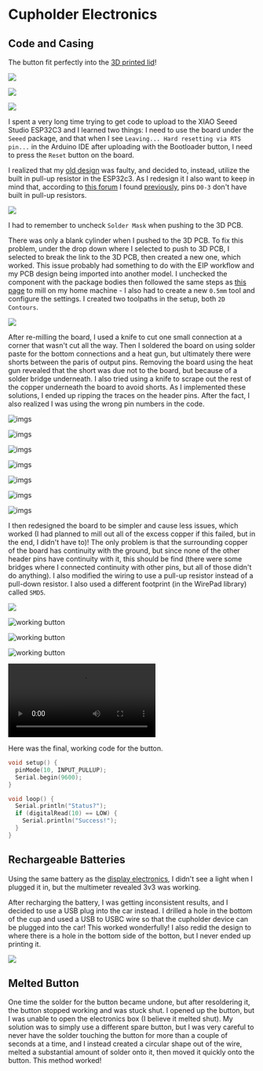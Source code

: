 # Cupholder Electronics

## Code and Casing

The button fit perfectly into the [3D printed lid](./cupholder-mechanism.md#3d-printing)!

![](../../assets/images/stem/disability-forewarning-system/g-3.jpg)

![](../../assets/images/stem/disability-forewarning-system/g-2.jpg)

![](../../assets/images/stem/disability-forewarning-system/g-1.jpg)

I spent a very long time trying to get code to upload to the XIAO Seeed Studio ESP32C3 and I learned two things: I need to use the board under the `Seeed` package, and that when I see `Leaving... Hard resetting via RTS pin...` in the Arduino IDE after uploading with the Bootloader button, I need to press the `Reset` button on the board.

I realized that my [old design](https://fabacademy.org/2023/labs/charlotte/students/adam-stone/lessons/week8/milling-the-pcb/#redesigining-the-board-again) was faulty, and decided to, instead, utilize the built in pull-up resistor in the ESP32c3. As I redesign it I also want to keep in mind that, according to [this forum](https://forum.seeedstudio.com/t/xiao-internal-pull-up-resistors/253961) I found [previously](https://fabacademy.org/2023/labs/charlotte/students/adam-stone/lessons/week8/milling-the-pcb/#confirming-success), pins `D0-3` don't have built in pull-up resistors.

![](../../assets/images/stem/disability-forewarning-system/fixed-board.jpg)

I had to remember to uncheck `Solder Mask` when pushing to the 3D PCB.

There was only a blank cylinder when I pushed to the 3D PCB. To fix this problem, under the drop down where I selected to push to 3D PCB, I selected to break the link to the 3D PCB, then created a new one, which worked. This issue probably had something to do with the EIP workflow and my PCB design being imported into another model. I unchecked the component with the package bodies then followed the same steps as [this page](./display-electronics.md#moving-on) to mill on my home machine - I also had to create a new `0.5mm` tool and configure the settings. I created two toolpaths in the setup, both `2D Contours`.

![](../../assets/images/stem/disability-forewarning-system/milling-shot.jpg)

After re-milling the board, I used a knife to cut one small connection at a corner that wasn't cut all the way. Then I soldered the board on using solder paste for the bottom connections and a heat gun, but ultimately there were shorts between the paris of output pins. Removing the board using the heat gun revealed that the short was due not to the board, but because of a solder bridge underneath. I also tried using a knife to scrape out the rest of the copper underneath the board to avoid shorts. As I implemented these solutions, I ended up ripping the traces on the header pins. After the fact, I also realized I was using the wrong pin numbers in the code.

![imgs](../../assets/images/stem/disability-forewarning-system/y1.jpg)

![imgs](../../assets/images/stem/disability-forewarning-system/y2.jpg)

![imgs](../../assets/images/stem/disability-forewarning-system/y3.jpg)

![imgs](../../assets/images/stem/disability-forewarning-system/y4.jpg)

![imgs](../../assets/images/stem/disability-forewarning-system/y5.jpg)

![imgs](../../assets/images/stem/disability-forewarning-system/y6.jpg)

![imgs](../../assets/images/stem/disability-forewarning-system/y7.jpg)

I then redesigned the board to be simpler and cause less issues, which worked (I had planned to mill out all of the excess copper if this failed, but in the end, I didn't have to)! The only problem is that the surrounding copper of the board has continuity with the ground, but since none of the other header pins have continuity with it, this should be find (there were some bridges where I connected continuity with other pins, but all of those didn't do anything). I also modified the wiring to use a pull-up resistor instead of a pull-down resistor. I also used a different footprint (in the WirePad library) called `SMD5`.

![](../../assets/images/stem/disability-forewarning-system/simplified-design.jpg)

![working button](../../assets/images/stem/disability-forewarning-system/z1.jpg)

![working button](../../assets/images/stem/disability-forewarning-system/z2.jpg)

![working button](../../assets/images/stem/disability-forewarning-system/z3.jpg)

<video src="../../../assets/images/stem/disability-forewarning-system/z4.mp4" controls="controls" style="max-width: 730px;">
</video>

Here was the final, working code for the button.

```cpp
void setup() {
  pinMode(10, INPUT_PULLUP);
  Serial.begin(9600);
}

void loop() {
  Serial.println("Status?");
  if (digitalRead(10) == LOW) {
    Serial.println("Success!");
  }
}
```

## Rechargeable Batteries

Using the same battery as the [display electronics](./display-electronics.md#rechargeable-batteries), I didn't see a light when I plugged it in, but the multimeter revealed 3v3 was working.

After recharging the battery, I was getting inconsistent results, and I decided to use a USB plug into the car instead. I drilled a hole in the bottom of the cup and used a USB to USBC wire so that the cupholder device can be plugged into the car! This worked wonderfully! I also redid the design to where there is a hole in the bottom side of the botton, but I never ended up printing it.

![](../../assets/images/stem/disability-forewarning-system/hole-side.jpg)

## Melted Button

One time the solder for the button became undone, but after resoldering it, the button stopped working and was stuck shut. I opened up the button, but I was unable to open the electronics box (I believe it melted shut). My solution was to simply use a different spare button, but I was very careful to never have the solder touching the button for more than a couple of seconds at a time, and I instead created a circular shape out of the wire, melted a substantial amount of solder onto it, then moved it quickly onto the button. This method worked!